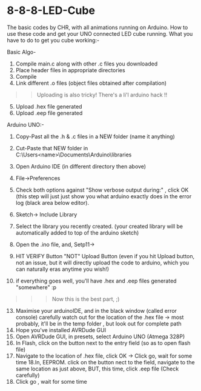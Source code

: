 # 8-8-8-LED-Cube
The basic codes by CHR, with all animations running on Arduino.
How to use these code and get your UNO connected LED cube running.
What you have to do to get you cube working:-

Basic Algo- 

1. Compile main.c along with other .c files you downloaded
2. Place header files in appropriate directories
3. Compile 
4. Link different .o files (object files obtained after compilation) 
>>Uploading is also tricky!
There's a li'l arduino hack !!
5. Upload .hex file generated
6. Upload .eep file generated

Arduino UNO:-
1. Copy-Past all the .h & .c files in a NEW folder (name it anything)
2. Cut-Paste that NEW folder in C:\Users\<name>\Documents\Arduino\libraries
3. Open Arduino IDE (in different directory then above)
4. File->Preferences
5. Check both options against "Show verbose output during:" , click OK (this step will just just show you what arduino exactly does in the error log (black area below editor).
6. Sketch-> Include Library
7. Select the  library you recently created. (your created library will be automatically added to top of the arduino sketch)
8. Open the .ino file, and, Setp11->

11. HIT VERIFY Button "NOT" Upload Button (even if you hit Upload button, not an issue, but it will directly upload the code to arduino, which you can naturally eras anytime you wish!)
12. if everything goes well, you'll have .hex and .eep files generated "somewhere" :p
>>>Now this is the best part, ;) 
13. Maximise your arduinoIDE, and in the black window (called error console) carefully watch out for the location of the .hex file
 -> most probably, it'll be in the temp folder , but look out for complete path
14. Hope you've installed AVRDude GUI
15. Open AVRDude GUI, in presets, select Arduino UNO (Atmega 328P)
16. In Flash, click on the button next to the entry field (so as to open flash file)
17. Navigate to the location of .hex file, click OK
    -> Click go, wait for some time
18.In,  EEPROM. click on the button nect to the field, navigate to the same location as just above, BUT, this time, click .eep file (Check carefully)
19. Click go , wait for some time


